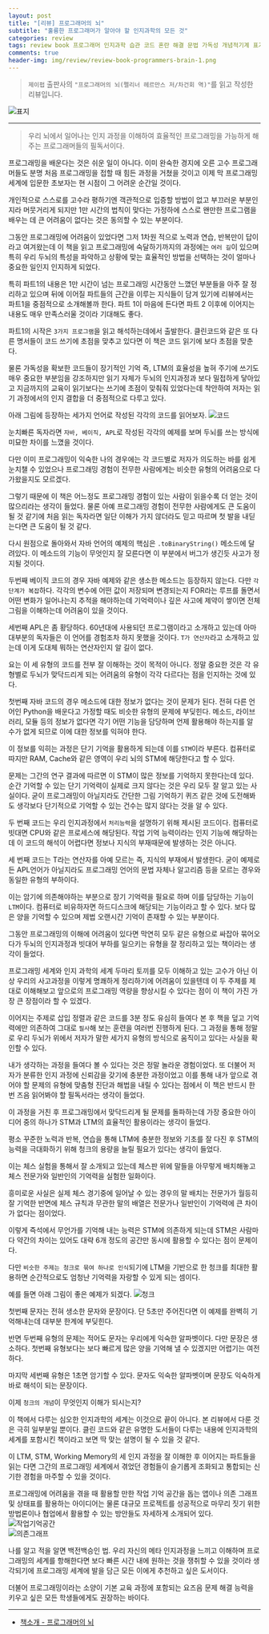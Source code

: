 ```yaml
---  
layout: post  
title: "[리뷰] 프로그래머의 뇌"  
subtitle: "훌륭한 프로그래머가 알아야 할 인지과학의 모든 것"  
categories: review  
tags: review book 프로그래머 인지과학 습관 코드 혼란 해결 문법 가독성 개념적기계 표기법 버그 명명 프레임워크 협업 설계 적응   
comments: true  
header-img: img/review/review-book-programmers-brain-1.png
---  
```

  
> `제이펍` 출판사의 `"프로그래머의 뇌(펠리너 헤르만스 저/차건회 역)"`를 읽고 작성한 리뷰입니다.  

![표지](https://telegeam.github.io/assets/img/review/review-book-programmers-brain-1.png)  

---

> 우리 뇌에서 일어나는 인지 과정을 이해하여 효율적인 프로그래밍을 가능하게 해주는 프로그래머들의 필독서이다.

프로그래밍을 배운다는 것은 쉬운 일이 아니다. 이미 완숙한 경지에 오른 고수 프로그래머들도 분명 처음 프로그래밍을 접할 때 힘든 과정을 거쳤을 것이고 이제 막 프로그래밍 세계에 입문한 초보자는 현 시점이 그 어려운 순간일 것이다. 

개인적으로 스스로를 고수라 평하기엔 객관적으로 입증할 방법이 없고 부끄러운 부분인지라 머뭇거리게 되지만 1만 시간의 법칙이 맞다는 가정하에 스스로 왠만한 프로그램을 배우는 데 큰 어려움이 없다는 것은 동의할 수 있는 부분이다. 

그동안 프로그래밍에 어려움이 있었다면 그저 1차원 적으로 노력과 연습, 반복만이 답이라고 여겨왔는데 이 책을 읽고 프로그래밍에 숙달하기까지의 과정에는 `여러 길`이 있으며 특히 우리 두뇌의 특성을 파악하고 상황에 맞는 효율적인 방법을 선택하는 것이 얼마나 중요한 일인지 인지하게 되었다. 

특히 파트1의 내용은 1만 시간이 넘는 프로그래밍 시간동안 느꼈던 부분들을 아주 잘 정리하고 있으며 뒤에 이어질 파트들의 근간을 이루는 지식들이 담겨 있기에 리뷰에서는 파트1을 중점적으로 소개해볼까 한다. 파트 1이 마음에 든다면 파트 2 이후에 이어지는 내용도 매우 만족스러울 것이라 기대해도 좋다. 

파트1의 시작은 `3가지 프로그램`을 읽고 해석하는데에서 출발한다. 클린코드와 같은 또 다른 명서들이 코드 쓰기에 초점을 맞추고 있다면 이 책은 코드 읽기에 보다 초점을 맞춘다. 

물론 가독성을 확보한 코드들이 장기적인 기억 즉, LTM의 효율성을 높혀 주기에 쓰기도 매우 중요한 부분임을 강조하지만 읽기 자체가 두뇌의 인지과정과 보다 밀접하게 닿아있고 지금까지의 교육이 읽기보다는 쓰기에 초점이 맞춰줘 있었다는데 착안하여 저자는 읽기 과정에서의 인지 결합을 더 중점적으로 다루고 있다. 

아래 그림에 등장하는 세가지 언어로 작성된 각각의 코드를 읽어보자. 
![코드](https://telegeam.github.io/assets/img/review/review-book-programmers-brain-2.png)  

눈치빠른 독자라면 `자바, 베이직, APL`로 작성된 각각의 예제를 보며 두뇌를 쓰는 방식에 미묘한 차이를 느꼈을 것이다. 

다만 이미 프로그래밍이 익숙한 나의 경우에는 각 코드별로 저자가 의도하는 바를 쉽게 눈치챌 수 있었으나 프로그래밍 경험이 전무한 사람에게는 비슷한 유형의 어려움으로 다가왔을지도 모르겠다. 

그렇기 때문에 이 책은 어느정도 프로그래밍 경험이 있는 사람이 읽을수록 더 얻는 것이 많으리라는 생각이 들었다. 물론 아예 프로그래밍 경험이 전무한 사람에게도 큰 도움이 될 것 같기에 처음 읽는 독자라면 일단 이해가 가지 않더라도 믿고 따르며 첫 발을 내딛는다면 큰 도움이 될 것 같다. 

다시 원점으로 돌아와서 자바 언어의 예제의 핵심은 `.toBinaryString()` 메소드에 달려있다. 이 메소드의 기능이 무엇인지 잘 모른다면 이 부분에서 버그가 생긴듯 사고가 정지될 것이다. 

두번째 베이직 코드의 경우 자바 예제와 같은 생소한 메소드는 등장하지 않는다. 다만 `각 단계가 복잡`하다. 각각의 변수에 어떤 값이 저장되며 변경되는지 FOR라는 루프를 돌면서 어떤 변화가 일어나는지 추적을 해야하는데 기억력이나 깊은 사고에 제약이 쌓이면 전체 그림을 이해하는데 어려움이 있을 것이다. 

세번째 APL은 좀 황당하다. 60년대에 사용되던 프로그램이라고 소개하고 있는데 아마 대부분의 독자들은 이 언어를 경험조차 하지 못했을 것이다. `T가 연산자`라고 소개하고 있는데 이게 도대체 뭐하는 연산자인지 알 길이 없다. 

요는 이 세 유형의 코드를 전부 잘 이해하는 것이 목적이 아니다. 정말 중요한 것은 각 유형별로 두뇌가 맞닥드리게 되는 어려움의 유형이 각각 다르다는 점을 인지하는 것에 있다. 

첫번째 자바 코드의 경우 메소드에 대한 정보가 없다는 것이 문제가 된다. 전혀 다른 언어인 Python을 배운다고 가정할 때도 비슷한 유형의 문제에 부딪힌다. 메소드, 라이브러리, 모듈 등의 정보가 없다면 각기 어떤 기능을 담당하며 언제 활용해야 하는지를 알 수가 없게 되므로 이에 대한 정보를 익혀야 한다. 

이 정보를 익히는 과정은 단기 기억을 활용하게 되는데 이를 `STM`이라 부른다. 컴퓨터로 따지만 RAM, Cache와 같은 영역이 우리 뇌의 STM에 해당한다고 할 수 있다. 

문제는 그간의 연구 결과에 따르면 이 STM이 많은 정보를 기억하지 못한다는데 있다. 순간 기억할 수 있는 단기 기억력이 실제로 크지 않다는 것은 우리 모두 잘 알고 있는 사실이다. 굳이 프로그래밍이 아닐지라도 간단한 그림 기억하기 퀴즈 같은 것에 도전해봐도 생각보다 단기적으로 기억할 수 있는 건수는 많지 않다는 것을 알 수 있다. 

두 번째 코드는 우리 인지과정에서 `처리능력`을 설명하기 위해 제시된 코드이다. 컴퓨터로 빗대면 CPU와 같은 프로세스에 해당된다. 작업 기억 능력이라는 인지 기능에 해당하는데 이 코드의 해석이 어렵다면 정보나 지식의 부재때문에 발생하는 것은 아니다. 

세 번째 코드는 T라는 연산자를 아예 모르는 즉, 지식의 부재에서 발생한다. 굳이 예제로 든 APL언어가 아닐지라도 프로그래밍 언어의 문법 자체나 알고리즘 등을 모르는 경우와 동일한 유형의 부하이다. 

이는 암기에 의존해야하는 부분으로 장기 기억력을 필요로 하며 이를 담당하는 기능이 `LTM`이다. 컴퓨터로 비유하자면 하드디스크에 해당되는 기능이라고 할 수 있다. 보다 많은 양을 기억할 수 있으며 제법 오랜시간 기억이 존재할 수 있는 부분이다. 

그동안 프로그래밍의 이해에 어려움이 있다면 막연히 모두 같은 유형으로 싸잡아 묶어오다가 두뇌의 인지과정과 빗대어 부하를 일으키는 유형을 잘 정리하고 있는 책이라는 생각이 들었다. 

프로그래밍 세계와 인지 과학의 세계 두마리 토끼를 모두 이해하고 있는 고수가 아닌 이상 우리의 사고과정을 이렇게 명쾌하게 정리하기에 어려움이 있을텐데 이 두 주제를 제대로 이해해보고 앞으로의 프로그래밍 역량을 향상시킬 수 있다는 점이 이 책이 가진 가장 큰 장점이라 할 수 있겠다. 

이어지는 주제로 삽입 정렬과 같은 코드를 3분 정도 유심히 들여다 본 후 책을 덮고 기억력에만 의존하여 그대로 `필사`해 보는 훈련을 여러번 진행하게 된다. 그 과정을 통해 정말로 우리 두뇌가 위에서 저자가 말한 세가지 유형의 방식으로 움직이고 있다는 사실을 확인할 수 있다. 

내가 생각하는 과정을 들여다 볼 수 있다는 것은 정말 놀라운 경험이었다. 또 더불어 저자가 분류한 인지 과정에 신뢰감을 갖기에 충분한 과정이었고 이를 통해 내가 앞으로 겪어야 할 문제의 유형에 맞춤형 진단과 해법을 내릴 수 있다는 점에서 이 책은 반드시 한 번 즈음 읽어봐야 할 필독서라는 생각이 들었다. 

이 과정을 거친 후 프로그래밍에서 맞닥드리게 될 문제를 돌파하는데 가장 중요한 아이디어 중의 하나가 STM과 LTM의 효율적인 활용이라는 생각이 들었다. 

평소 꾸준한 노력과 반복, 연습을 통해 LTM에 충분한 정보와 기초를 잘 다진 후 STM의 능력을 극대화하기 위해 청크의 용량을 늘릴 필요가 있다는 생각이 들었다. 

이는 체스 실험을 통해서 잘 소개되고 있는데 체스판 위에 말들을 아무렇게 배치해놓고 체스 전문가와 일반인의 기억력을 실험한 일화이다. 

흥미로운 사실은 실제 체스 경기중에 일어날 수 있는 경우의 말 배치는 전문가가 월등히 잘 기억한 반면에 체스 규칙과 무관한 말의 배열은 전문가나 일반인이 기억력에 큰 차이가 없다는 점이었다. 

이렇게 즉석에서 무언가를 기억해 내는 능력은 STM에 의존하게 되는데 STM은 사람마다 약간의 차이는 있어도 대략 6개 정도의 공간만 동시에 활용할 수 있다는 점이 문제이다. 

다만 `비슷한 주제는 청크로 묶여 하나로 인식`되기에 LTM을 기반으로 한 청크를 최대한 활용하면 순간적으로도 엄청난 기억력을 자랑할 수 있게 되는 셈이다.

예를 들면 아래 그림이 좋은 예제가 되겠다. 
![청크](https://telegeam.github.io/assets/img/review/review-book-programmers-brain-5.png)  

첫번째 문자는 전혀 생소한 문자와 문장이다. 단 5초만 주어진다면 이 예제를 완벽히 기억해내는데 대부분 한계에 부딪힌다. 

반면 두번째 유형의 문제는 적어도 문자는 우리에게 익숙한 알파벳이다. 다만 문장은 생소하다. 첫번째 유형보다는 보다 빠르게 많은 양을 기억해 낼 수 있겠지만 어렵기는 여전하다. 

마지막 세번째 유형은 1초면 암기할 수 있다. 문자도 익숙한 알파벳이며 문장도 익숙하게 바로 해석이 되는 문장이다.

이제 `청크의 개념`이 무엇인지 이해가 되시는지?

이 책에서 다루는 심오한 인지과학의 세계는 이것으로 끝이 아니다. 본 리뷰에서 다룬 것은 극히 일부분일 뿐이다. 클린 코드와 같은 유명한 도서들이 다루는 내용에 인지과학의 세계를 포함시킨 책이라고 보면 딱 맞는 설명이 될 수 있을 것 같다.

이 LTM, STM, Working Memory의 세 인지 과정을 잘 이해한 후 이어지는 파트들을 읽는 다면 그간의 프로그래밍 세계에서 겪었던 경험들이 슬기롭게 조화되고 통합되는 신기한 경험을 마주할 수 있을 것이다. 

프로그래밍에 어려움을 겪을 때 활용할 만한 작업 기억 공간을 돕는 앱이나 의존 그래프 및 상태표를 활용하는 아이디어는 물론 대규모 프로젝트를 성공적으로 마무리 짓기 위한 방법론이나 협업에서 활용할 수 있는 방안들도 자세하게 소개되어 있다. 
![작업기억공간](https://telegeam.github.io/assets/img/review/review-book-programmers-brain-3.png)  
![의존그래프](https://telegeam.github.io/assets/img/review/review-book-programmers-brain-4.png)  

나를 알고 적을 알면 백전백승인 법. 우리 자신의 메타 인지과정을 느끼고 이해하며 프로그래밍의 세계를 항해한다면 보다 빠른 시간 내에 원하는 것을 쟁취할 수 있을 것이라 생각되기에 프로그래밍 세계에 발을 담근 모든 이에게 추천하고 싶은 도서이다. 

더불어 프로그래밍이라는 소양이 기본 교육 과정에 포함되는 요즈음 문제 해결 능력을 키우고 싶은 모든 학생들에게도 권장하는 바이다.

---

* [책소개 - 프로그래머의 뇌](http://www.yes24.com/Product/Goods/105911017)


